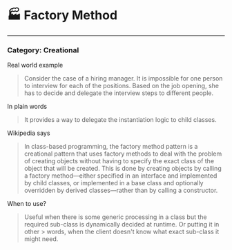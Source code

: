 # 🏭 Factory Method
--------------
### Category: Creational

Real world example

> Consider the case of a hiring manager. It is impossible for one person to interview for each of the positions. Based on the job opening, she has to decide and delegate the interview steps to different people. 

In plain words

> It provides a way to delegate the instantiation logic to child classes. 

Wikipedia says

> In class-based programming, the factory method pattern is a creational pattern that uses factory methods to deal with the problem of creating objects without having to specify the exact class of the object that will be created. This is done by creating objects by calling a factory method—either specified in an interface and implemented by child classes, or implemented in a base class and optionally overridden by derived classes—rather than by calling a constructor.

When to use?

> Useful when there is some generic processing in a class but the required sub-class is dynamically decided at runtime. Or putting it in other > words, when the client doesn't know what exact sub-class it might need.
